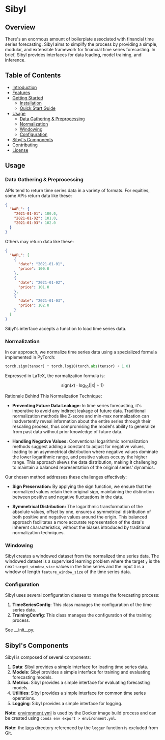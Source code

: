 # Sibyl

## Overview

There's an enormous amount of boilerplate associated with financial
time series forecasting. Sibyl aims to simplify the process by providing a
simple, modular, and extensible framework for financial time series forecasting.
In brief, Sibyl provides interfaces for data loading, model training, and inference.

## Table of Contents

- [Introduction](#introduction)
- [Features](#features)
- [Getting Started](#getting-started)
    - [Installation](#installation)
    - [Quick Start Guide](#quick-start-guide)
- [Usage](#usage)
    - [Data Gathering & Preprocessing](#data-gathering--preprocessing)
    - [Normalization](#normalization)
    - [Windowing](#windowing)
    - [Configuration](#configuration)
- [Sibyl's Components](#sibyls-components)
- [Contributing](#contributing)
- [License](#license)

## Usage

### Data Gathering & Preprocessing

APIs tend to return time series data in a variety of formats.
For equities, some APIs return data like these:

```json
{
  "AAPL": {
    "2021-01-01": 100.0,
    "2021-01-02": 101.0,
    "2021-01-03": 102.0
  }
}
```

Others may return data like these:

```json
{
  "AAPL": [
    {
      "date": "2021-01-01",
      "price": 100.0
    },
    {
      "date": "2021-01-02",
      "price": 101.0
    },
    {
      "date": "2021-01-03",
      "price": 102.0
    }
  ]
}
```

Sibyl's interface accepts a function to load time series data.

### Normalization

In our approach, we normalize time series data using a specialized formula implemented in PyTorch:

```py
torch.sign(tensor) * torch.log10(torch.abs(tensor) + 1.0)
```

Expressed in LaTeX, the normalization formula is:

$$
\text{sign}(x) \cdot \log_{10}(|x| + 1)
$$

Rationale Behind This Normalization Technique:

- **Preventing Future Data Leakage:** In time series forecasting, it's imperative to avoid any indirect leakage of
  future
  data. Traditional normalization methods like Z-score and min-max normalization can inadvertently reveal information
  about the entire series through their rescaling process, thus compromising the model's ability to generalize from past
  data without prior knowledge of future data.

- **Handling Negative Values:** Conventional logarithmic normalization methods suggest adding a constant to adjust for
  negative values, leading to an asymmetrical distribution where negative values dominate the lower logarithmic range,
  and
  positive values occupy the higher range. This approach skews the data distribution, making it challenging to maintain
  a
  balanced representation of the original series' dynamics.

Our chosen method addresses these challenges effectively:

- **Sign Preservation:** By applying the sign function, we ensure that the normalized values retain their original sign,
  maintaining the distinction between positive and negative fluctuations in the data.

- **Symmetrical Distribution:** The logarithmic transformation of the absolute values, offset by one, ensures a
  symmetrical
  distribution of both positive and negative values around the origin. This balanced approach facilitates a more
  accurate
  representation of the data's inherent characteristics, without the biases introduced by traditional normalization
  techniques.

### Windowing

Sibyl creates a windowed dataset from the normalized time series data.
The windowed dataset is a supervised learning problem where the target `y`
is the next `target_window_size` values in the time series and the input `X` is a window of
length `feature_window_size` of the time series data.

### Configuration

Sibyl uses several configuration classes to manage the forecasting process:

1. **TimeSeriesConfig**: This class manages the configuration of the time series data.
2. **TrainingConfig**: This class manages the configuration of the training process.

See [__init__py](sibyl/__init__.py).

## Sibyl's Components

Sibyl is composed of several components:

1. **Data**: Sibyl provides a simple interface for loading time series data.
2. **Models**: Sibyl provides a simple interface for training and evaluating forecasting models.
3. **Metrics**: Sibyl provides a simple interface for evaluating forecasting models.
4. **Utilities**: Sibyl provides a simple interface for common time series operations.
5. **Logging**: Sibyl provides a simple interface for logging.

**Note:** [environment.yml](environment.yml) is used by the Docker image build process
and can be created using `conda env export > environment.yml`.

**Note:** the [logs](logs) directory referenced by the `logger` function is excluded from Git.